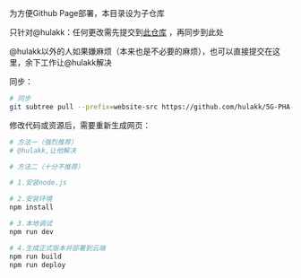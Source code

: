 为方便Github Page部署，本目录设为子仓库  

只针对@hulakk：任何更改需先提交到[此仓库](https://github.com/hulakk/5G-PHA-Display-Website.git) ，再同步到此处  

@hulakk以外的人如果嫌麻烦（本来也是不必要的麻烦），也可以直接提交在这里，余下工作让@hulakk解决  

同步：  
```sh
# 同步
git subtree pull --prefix=website-src https://github.com/hulakk/5G-PHA-Display-Website.git main
```

修改代码或资源后，需要重新生成网页：  
```sh
# 方法一（强烈推荐）
# @hulakk,让他解决
```

```sh
# 方法二（十分不推荐）

# 1.安装node.js

# 2.安装环境
npm install

# 3.本地调试
npm run dev 

# 4.生成正式版本并部署到云端
npm run build
npm run deploy
```